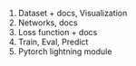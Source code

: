 1. Dataset + docs, Visualization
2. Networks, docs
3. Loss function + docs
4. Train, Eval, Predict
5. Pytorch lightning module
